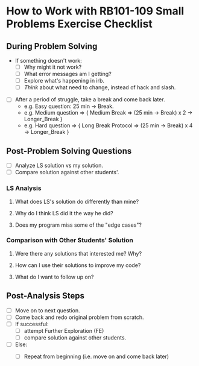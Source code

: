 # How to Work with RB101-109 Small Problems Exercise Checklist  

## During Problem Solving 

- If something doesn't work: 
  - [ ] Why might it not work? 
  - [ ] What error messages am I getting? 
  - [ ] Explore what's happening in irb. 
  - [ ] _Think_ about what need to change, instead of hack and slash. 

- [ ] After a period of struggle, take a break and come back later.  
  - e.g. Easy question: 25 min -> Break. 
  - e.g. Medium question => { Medium Break => (25 min -> Break) x 2 -> Longer_Break } 
  - e.g. Hard question => { Long Break Protocol => (25 min -> Break) x 4  -> Longer_Break } 


## Post-Problem Solving Questions 

- [ ] Analyze LS solution vs my solution. 
- [ ] Compare solution against other students'. 

### LS Analysis 

1. What does LS's solution do differently than mine? 

2. Why do I think LS did it the way he did? 

3. Does my program miss some of the "edge cases"?

### Comparison with Other Students' Solution 

1. Were there any solutions that interested me? Why? 

2. How can I use their solutions to improve my code? 

3. What do I want to follow up on? 

## Post-Analysis Steps 

- [ ] Move on to next question. 
- [ ] Come back and redo original problem from scratch. 
- [ ] If successful:
  - [ ] attempt Further Exploration (FE)
  - [ ] compare solution against other students. 
- [ ] Else:
  - [ ] Repeat from beginning (i.e. move on and come back later)
  